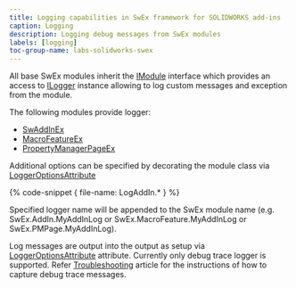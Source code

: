 ```yaml
---
title: Logging capabilities in SwEx framework for SOLIDWORKS add-ins
caption: Logging
description: Logging debug messages from SwEx modules
labels: [logging]
toc-group-name: labs-solidworks-swex
---
```

All base SwEx modules inherit the [IModule](https://docs.codestack.net/swex/common/html/T_CodeStack_SwEx_Common_Base_IModule.htm) interface which provides an access to [ILogger](https://docs.codestack.net/swex/common/html/T_CodeStack_SwEx_Common_Diagnostics_ILogger.htm) instance allowing to log custom messages and exception from the module.

The following modules provide logger:

* [SwAddInEx](https://docs.codestack.net/swex/add-in/html/T_CodeStack_SwEx_AddIn_SwAddInEx.htm)
* [MacroFeatureEx](https://docs.codestack.net/swex/macro-feature/html/T_CodeStack_SwEx_MacroFeature_MacroFeatureEx.htm)
* [PropertyManagerPageEx](https://docs.codestack.net/swex/pmpage/html/T_CodeStack_SwEx_PMPage_PropertyManagerPageEx_2.htm)

Additional options can be specified by decorating the module class via [LoggerOptionsAttribute](https://docs.codestack.net/swex/common/html/M_CodeStack_SwEx_Common_Attributes_LoggerOptionsAttribute__ctor.htm)

{% code-snippet { file-name: LogAddIn.* } %}

Specified logger name will be appended to the SwEx module name (e.g. SwEx.AddIn.MyAddInLog or SwEx.MacroFeature.MyAddInLog or SwEx.PMPage.MyAddInLog).

Log messages are output into the output as setup via [LoggerOptionsAttribute](https://docs.codestack.net/swex/common/html/M_CodeStack_SwEx_Common_Attributes_LoggerOptionsAttribute__ctor.htm) attribute. Currently only debug trace logger is supported. Refer [Troubleshooting](/docs/codestack/labs/solidworks/swex/troubleshooting/) article for the instructions of how to capture debug trace messages.